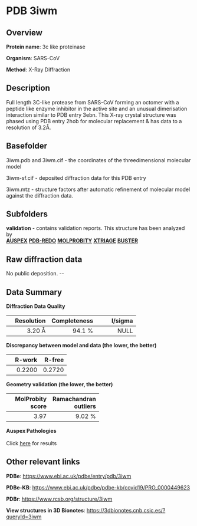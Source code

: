# PDB 3iwm

## Overview

**Protein name**: 3c like proteinase

**Organism**: SARS-CoV

**Method**: X-Ray Diffraction

## Description

Full length 3C-like protease from SARS-CoV forming an octomer with a peptide like enzyme inhibitor in the active site and an unusual dimerisation interaction similar to PDB entry 3ebn. This X-ray crystal structure was phased using PDB entry 2hob for molecular replacement & has data to a resolution of 3.2Å.

## Basefolder

3iwm.pdb and 3iwm.cif - the coordinates of the threedimensional molecular model

3iwm-sf.cif - deposited diffraction data for this PDB entry

3iwm.mtz - structure factors after automatic refinement of molecular model against the diffraction data.

## Subfolders





**validation** - contains validation reports. This structure has been analyzed by <br>[**AUSPEX**](https://github.com/thorn-lab/coronavirus_structural_task_force/tree/master/pdb/3c_like_proteinase/SARS-CoV/3iwm/validation/auspex) [**PDB-REDO**](https://github.com/thorn-lab/coronavirus_structural_task_force/tree/master/pdb/3c_like_proteinase/SARS-CoV/3iwm/validation/pdb-redo) [**MOLPROBITY**](https://github.com/thorn-lab/coronavirus_structural_task_force/tree/master/pdb/3c_like_proteinase/SARS-CoV/3iwm/validation/molprobity) [**XTRIAGE**](https://github.com/thorn-lab/coronavirus_structural_task_force/blob/master/pdb/3c_like_proteinase/SARS-CoV/3iwm/validation/Xtriage_output.log) [**BUSTER**](https://www.globalphasing.com/buster/wiki/index.cgi?Covid19Pdb3IWM) 



## Raw diffraction data

No public deposition. --<br> 

## Data Summary
**Diffraction Data Quality**

|   | Resolution | Completeness| I/sigma |
|---|-------------:|----------------:|--------------:|
|   |3.20 Å|94.1  %|<img width=50/>NULL |

**Discrepancy between model and data (the lower, the better)**

|   | **R-work**| **R-free**   
|---|-------------:|----------------:|           
||  0.2200|  0.2720|

**Geometry validation (the lower, the better)**

|   |**MolProbity<br>score**| **Ramachandran<br>outliers** 
|---|-------------:|----------------:|
||  3.97|  9.02 %|

**Auspex Pathologies**<br> <br>Click [here](https://github.com/thorn-lab/coronavirus_structural_task_force/blob/master/pdb/3c_like_proteinase/SARS-CoV/3iwm/validation/auspex/3iwm_auspex_comments.txt)  for results

 



## Other relevant links 
**PDBe**:  https://www.ebi.ac.uk/pdbe/entry/pdb/3iwm

**PDBe-KB**: https://www.ebi.ac.uk/pdbe/pdbe-kb/covid19/PRO_0000449623 
 
**PDBr**: https://www.rcsb.org/structure/3iwm 

**View structures in 3D Bionotes**: https://3dbionotes.cnb.csic.es/?queryId=3iwm

